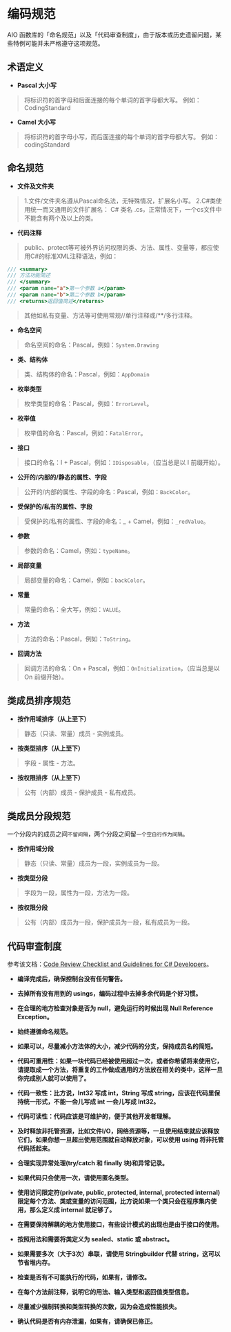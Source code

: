 # 编码规范

AIO 函数库的「命名规范」以及「代码审查制度」，由于版本或历史遗留问题，某些特例可能并未严格遵守这项规范。

## 术语定义

- **Pascal 大小写**

> 将标识符的首字母和后面连接的每个单词的首字母都大写。
例如：CodingStandard

- **Camel 大小写**

> 将标识符的首字母小写，而后面连接的每个单词的首字母都大写。
例如：codingStandard

## 命名规范

- **文件及文件夹**

> 1.文件/文件夹名遵从Pascal命名法，无特殊情况，扩展名小写。
> 2.C#类使用统一而又通用的文件扩展名： C# 类名 .cs，正常情况下，一个cs文件中不能含有两个及以上的类。

- **代码注释**

> public、protect等可被外界访问权限的类、方法、属性、变量等，都应使用C#的标准XML注释语法，例如：
```csharp
/// <summary>
/// 方法功能简述
/// </summary>
/// <param name="a">第一个参数 a</param>
/// <param name="b">第二个参数 b</param>
/// <returns>返回值简述</returns>
```
> 其他如私有变量、方法等可使用常规//单行注释或/**/多行注释。

- **命名空间**

> 命名空间的命名：Pascal，例如：`System.Drawing`

- **类、结构体**

> 类、结构体的命名：Pascal，例如：`AppDomain`

- **枚举类型**

> 枚举类型的命名：Pascal，例如：`ErrorLevel`。

- **枚举值**

> 枚举值的命名：Pascal，例如：`FatalError`。

- **接口**

> 接口的命名：I + Pascal，例如：`IDisposable`，（应当总是以 I 前缀开始）。

- **公开的/内部的/静态的属性、字段**

> 公开的/内部的属性、字段的命名：Pascal，例如：`BackColor`。

- **受保护的/私有的属性、字段**

> 受保护的/私有的属性、字段的命名：_ + Camel，例如：`_redValue`。

- **参数**

> 参数的命名：Camel，例如：`typeName`。

- **局部变量**

> 局部变量的命名：Camel，例如：`backColor`。

- **常量**

> 常量的命名：全大写，例如：`VALUE`。

- **方法**

> 方法的命名：Pascal，例如：`ToString`。

- **回调方法**

> 回调方法的命名：On + Pascal，例如：`OnInitialization`，（应当总是以 On 前缀开始）。

## 类成员排序规范

- **按作用域排序（从上至下）**

> 静态（只读、常量）成员 - 实例成员。

- **按类型排序（从上至下）**

> 字段 - 属性 - 方法。

- **按权限排序（从上至下）**

> 公有（内部）成员 - 保护成员 - 私有成员。

## 类成员分段规范

一个分段内的成员之间`不留间隔`，两个分段之间留`一个空白行作为间隔`。

- **按作用域分段**

> 静态（只读、常量）成员为一段，实例成员为一段。

- **按类型分段**

> 字段为一段，属性为一段，方法为一段。

- **按权限分段**

> 公有（内部）成员为一段，保护成员为一段，私有成员为一段。

## 代码审查制度

参考该文档：[Code Review Checklist and Guidelines for C# Developers](https://www.codeproject.com/Reference/593751/Code-Review-Checklist-and-Guidelines-for-Csharp-De)。

- **编译完成后，确保控制台没有任何警告。**

- **去掉所有没有用到的 usings，编码过程中去掉多余代码是个好习惯。**

- **在合理的地方检查对象是否为 null，避免运行的时候出现 Null Reference Exception。**

- **始终遵循命名规范。**

- **如果可以，尽量减小方法体的大小，减少代码的分支，保持成员名的简短。**

- **代码可重用性：如果一块代码已经被使用超过一次，或者你希望将来使用它，请提取成一个方法，将重复的工作做成通用的方法放在相关的类中，这样一旦你完成别人就可以使用了。**

- **代码一致性：比方说，Int32 写成 int，String 写成 string，应该在代码里保持统一形式，不能一会儿写成 int 一会儿写成 Int32。**

- **代码可读性：代码应该是可维护的，便于其他开发者理解。**

- **及时释放非托管资源，比如文件I/O，网络资源等，一旦使用结束就应该释放它们，如果你想一旦超出使用范围就自动释放对象，可以使用 using 将非托管代码括起来。**

- **合理实现异常处理(try/catch 和 finally 块)和异常记录。**

- **如果代码只会使用一次，请使用匿名类型。**

- **使用访问限定符(private, public, protected, internal, protected internal)限定每个方法、类或变量的访问范围，比方说如果一个类只会在程序集内使用，那么定义成 internal 就足够了。**

- **在需要保持解耦的地方使用接口，有些设计模式的出现也是由于接口的使用。**

- **按照用法和需要将类定义为 sealed、static 或 abstract。**

- **如果需要多次（大于3次）串联，请使用 Stringbuilder 代替 string，这可以节省堆内存。**

- **检查是否有不可能执行的代码，如果有，请修改。**

- **在每个方法前注释，说明它的用法、输入类型和返回值类型信息。**

- **尽量减少强制转换和类型转换的次数，因为会造成性能损失。**

- **确认代码是否有内存泄漏，如果有，请确保已修正。**